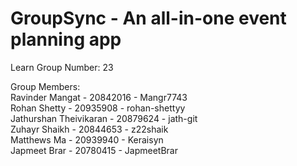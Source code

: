 # GroupSync - An all-in-one event planning app
Learn Group Number: 23

Group Members: <br>
Ravinder Mangat - 20842016 - Mangr7743 <br>
Rohan Shetty - 20935908 - rohan-shettyy <br>
Jathurshan Theivikaran - 20879624 - jath-git <br>
Zuhayr Shaikh - 20844653 - z22shaik <br>
Matthews Ma - 20939940 - Keraisyn <br>
Japmeet Brar - 20780415 - JapmeetBrar
